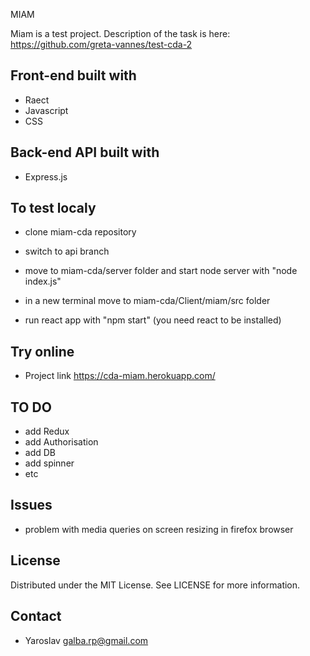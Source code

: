 MIAM

Miam is a test project.
Description of the task is here: https://github.com/greta-vannes/test-cda-2

## Front-end built with

- Raect
- Javascript
- CSS

## Back-end API built with

- Express.js

## To test localy

- clone miam-cda repository

- switch to api branch

- move to miam-cda/server folder and start node server with "node index.js"

- in a new terminal move to miam-cda/Client/miam/src folder

- run react app with "npm start" (you need react to be installed)

## Try online

- Project link https://cda-miam.herokuapp.com/

## TO DO

- add Redux
- add Authorisation
- add DB
- add spinner
- etc

## Issues

- problem with media queries on screen resizing in firefox browser

## License

Distributed under the MIT License. See LICENSE for more information.

## Contact

- Yaroslav <galba.rp@gmail.com>
